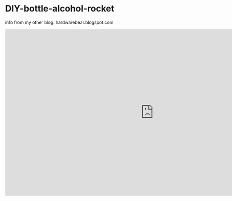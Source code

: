 # DIY-bottle-alcohol-rocket
<html>
<p>info from my other blog: hardwarebear.blogspot.com</p>
<iframe width="956" height="538" src="https://www.youtube.com/embed/-Kbmxql8jsM" frameborder="0" allow="accelerometer; autoplay; clipboard-write; encrypted-media; gyroscope; picture-in-picture" allowfullscreen></iframe>
</html>
